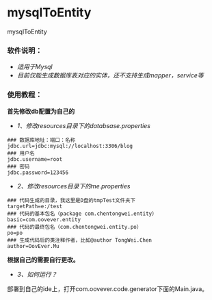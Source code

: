# mysqlToEntity
mysqlToEntity

### 软件说明：
- *适用于Mysql*
- *目前仅能生成数据库表对应的实体，还不支持生成mapper，service等*

### 使用教程：
**首先修改db配置为自己的**

- *1、修改resources目录下的databsase.properties*
```
### 数据库地址：端口：名称
jdbc.url=jdbc:mysql://localhost:3306/blog
### 用户名
jdbc.username=root
### 密码
jdbc.password=123456
```
- *2、修改resources目录下的me.properties*
```
### 代码生成的目录，我这里是D盘的tmpTest文件夹下
targetPath=e:/test
### 代码的基本包名（package com.chentongwei.entity）
basic=com.oovever.entity
### 代码的最终包名（com.chentongwei.entity.po）
po=po
### 生成代码后的类注释作者，比如@author TongWei.Chen
author=OovEver.Mu
```
**根据自己的需要自行更改。**

- *3、如何运行？*

部署到自己的ide上，打开com.oovever.code.generator下面的Main.java。
